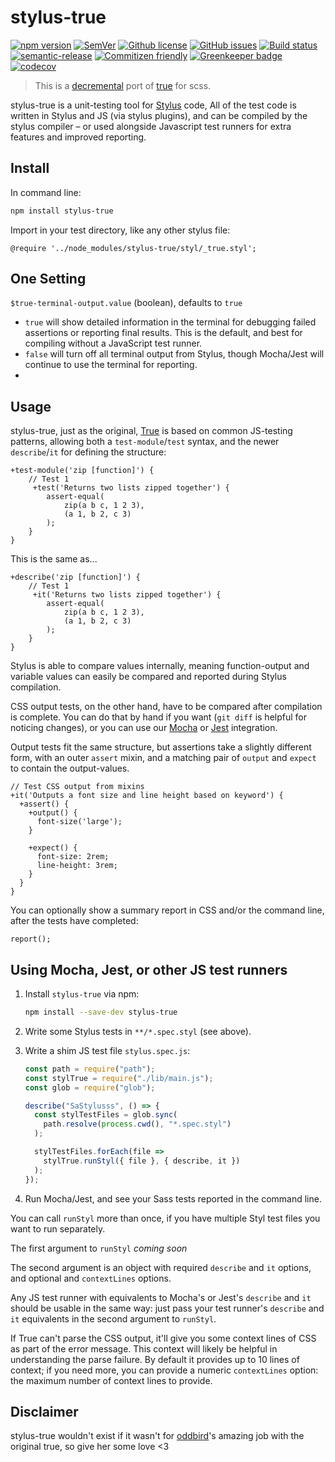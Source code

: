 # stylus-true

[![npm version](https://img.shields.io/npm/v/stylus-true.svg?maxAge=2592000)](https://www.npmjs.com/package/stylus-true)
[![SemVer](https://img.shields.io/github/tag/ghaschel/stylus-true.svg)](https://img.shields.io/github/tag/ghaschel/stylus-true.svg)
[![Github license](https://img.shields.io/badge/License-BSD%203--Clause-blue.svg)](https://opensource.org/licenses/BSD-3-Clause)
[![GitHub issues](https://img.shields.io/github/issues/ghaschel/stylus-true.svg)](https://github.com/ghaschel/vscode-angular-html/issues)
[![Build status](https://travis-ci.org/ghaschel/stylus-true.svg?branch=master)](https://travis-ci.org/ghaschel/stylus-true.svg?branch=master)
[![semantic-release](https://img.shields.io/badge/%20%20%F0%9F%93%A6%F0%9F%9A%80-semantic--release-e10079.svg)](https://github.com/semantic-release/semantic-release)
[![Commitizen friendly](https://img.shields.io/badge/commitizen-friendly-brightgreen.svg)](http://commitizen.github.io/cz-cli/)
[![Greenkeeper badge](https://badges.greenkeeper.io/ghaschel/stylus-true.svg)](https://greenkeeper.io/)
[![codecov](https://codecov.io/gh/ghaschel/stylus-true/branch/master/graph/badge.svg)](https://codecov.io/gh/ghaschel/stylus-true)

> This is a [decremental](KNOWN-ISSUES.MD) port of [true](https://github.com/oddbird/true) for scss.

stylus-true is a unit-testing tool for [Stylus](http://stylus-lang.com) code, All of the test code is written in Stylus and JS (via stylus plugins), and can be compiled by the stylus compiler – or used alongside Javascript test runners for extra features and improved reporting.

## Install

In command line:

```bash
npm install stylus-true
```

Import in your test directory, like any other stylus file:

```stylus
@require '../node_modules/stylus-true/styl/_true.styl';
```

## One Setting

`$true-terminal-output.value` (boolean), defaults to `true`

- `true` will show detailed information in the terminal for debugging failed assertions or reporting final results. This is the default, and best for compiling without a JavaScript test runner.
- `false` will turn off all terminal output from Stylus, though Mocha/Jest will continue to use the terminal for reporting.
-

## Usage

stylus-true, just as the original, [True](https://github.com/oddbird/true) is based on common JS-testing patterns, allowing both a `test-module`/`test` syntax, and the newer `describe`/`it` for defining the structure:

```stylus
+test-module('zip [function]') {
    // Test 1
     +test('Returns two lists zipped together') {
        assert-equal(
            zip(a b c, 1 2 3),
            (a 1, b 2, c 3)
        );
    }
}
```

This is the same as...

```stylus
+describe('zip [function]') {
    // Test 1
     +it('Returns two lists zipped together') {
        assert-equal(
            zip(a b c, 1 2 3),
            (a 1, b 2, c 3)
        );
    }
}
```

Stylus is able to compare values internally, meaning function-output and variable values can easily be compared and reported during Stylus compilation.

CSS output tests, on the other hand, have to be compared after compilation is complete. You can do that by hand if you want (`git diff` is helpful for noticing changes), or you can use our [Mocha](https://mochajs.org/) or [Jest](https://jestjs.io/) integration.

Output tests fit the same structure, but assertions take a slightly different form, with an outer `assert` mixin, and a matching pair of `output` and `expect` to contain the output-values.

```stylus
// Test CSS output from mixins
+it('Outputs a font size and line height based on keyword') {
  +assert() {
    +output() {
      font-size('large');
    }

    +expect() {
      font-size: 2rem;
      line-height: 3rem;
    }
  }
}
```

You can optionally show a summary report in CSS and/or the command line, after the tests have completed:

```stylus
report();
```

## Using Mocha, Jest, or other JS test runners

1. Install `stylus-true` via npm:

   ```bash
   npm install --save-dev stylus-true
   ```

2. Write some Stylus tests in `**/*.spec.styl` (see above).

3. Write a shim JS test file `stylus.spec.js`:

   ```js
   const path = require("path");
   const stylTrue = require("./lib/main.js");
   const glob = require("glob");

   describe("SaStylusss", () => {
     const stylTestFiles = glob.sync(
       path.resolve(process.cwd(), "*.spec.styl")
     );

     stylTestFiles.forEach(file =>
       stylTrue.runStyl({ file }, { describe, it })
     );
   });
   ```

4. Run Mocha/Jest, and see your Sass tests reported in the command line.

You can call `runStyl` more than once, if you have multiple Styl test files you want to run separately.

The first argument to `runStyl` _coming soon_

The second argument is an object with required `describe` and `it` options, and optional and `contextLines` options.

Any JS test runner with equivalents to Mocha's or Jest's `describe` and `it` should be usable in the same way: just pass your test runner's `describe` and `it` equivalents in the second argument to `runStyl`.

If True can't parse the CSS output, it'll give you some context lines of CSS as part of the error message. This context will likely be helpful in understanding the parse failure. By default it provides up to 10 lines of context; if you need more, you can provide a numeric `contextLines` option: the maximum number of context lines to provide.

## Disclaimer

stylus-true wouldn't exist if it wasn't for [oddbird](https://github.com/oddbird)'s amazing job with the original true, so give her some love <3
